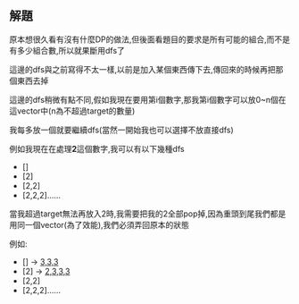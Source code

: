 ## 解題
原本想很久看有沒有什麼DP的做法,但後面看題目的要求是所有可能的組合,而不是有多少組合數,所以就果斷用dfs了

這邊的dfs與之前寫得不太一樣,以前是加入某個東西傳下去,傳回來的時候再把那個東西去掉

這邊的dfs稍微有點不同,假如我現在要用第i個數字,那我第i個數字可以放0~n個在這vector中(n為不超過target的數量)

我每多放一個就要繼續dfs(當然一開始我也可以選擇不放直接dfs)

例如我現在在處理**2**這個數字,我可以有以下幾種dfs

* []
* [2]
* [2,2]
* [2,2,2]......

當我超過target無法再放入2時,我需要把我的2全部pop掉,因為重頭到尾我們都是用同一個vector(為了效能),我們必須弄回原本的狀態

例如:

* [] -> [3,3,3](再加入下個2之前必須弄回原本的狀態,把3清掉)
* [2] -> [2,3,3,3](再加入下個2之前必須弄回原本的狀態,把3清掉)
* [2,2]
* [2,2,2]......


